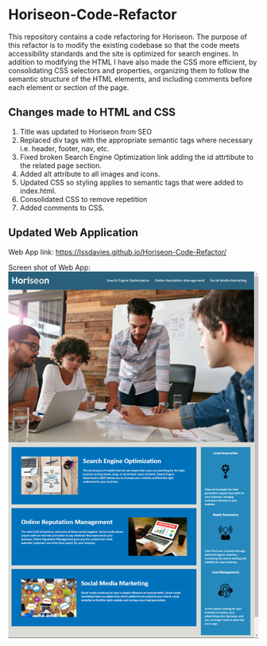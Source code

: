 # Horiseon-Code-Refactor

This repository contains a code refactoring for Horiseon. The purpose of this refactor is to modify the existing codebase so that the code meets accessibility standards and the site is optimized for search engines. In addition to modifying the HTML I have also made the CSS more efficient, by consolidating CSS selectors and properties, organizing them to follow the semantic structure of the HTML elements, and including comments before each element or section of the page.

## Changes made to HTML and CSS

1. Title was updated to Horiseon from SEO
2. Replaced div tags with the appropriate semantic tags  where necessary i.e. header, footer, nav, etc.
3. Fixed broken Search Engine Optimization link adding the id attrtibute to the related page section.
4. Added alt attribute to all images and icons.
5. Updated CSS so styling applies to semantic tags that were added to index.html.
6. Consolidated CSS to remove repetition
7. Added comments to CSS.

## Updated Web Application

Web App link: https://lssdavies.github.io/Horiseon-Code-Refactor/

Screen shot of Web App:
![Web App](assets/images/Horiseon_deployed_web_app.PNG)